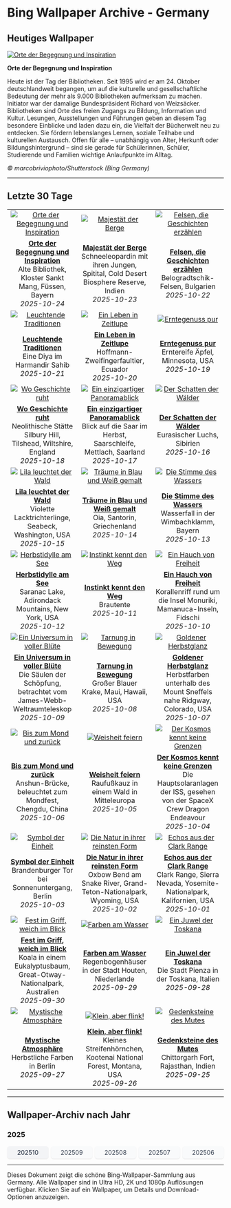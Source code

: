 # Bing Wallpaper Archive - Germany

## Heutiges Wallpaper

[![Orte der Begegnung und Inspiration](https://www.bing.com/th?id=OHR.StMangLibrary_DE-DE0881251342_UHD.jpg&pid=hp&w=2560)](https://bing.codexun.com/de/detail/20251024)

**Orte der Begegnung und Inspiration**

Heute ist der Tag der Bibliotheken. Seit 1995 wird er am 24. Oktober deutschlandweit begangen, um auf die kulturelle und gesellschaftliche Bedeutung der mehr als 9.000 Bibliotheken aufmerksam zu machen. Initiator war der damalige Bundespräsident Richard von Weizsäcker. Bibliotheken sind Orte des freien Zugangs zu Bildung, Information und Kultur. Lesungen, Ausstellungen und Führungen geben an diesem Tag besondere Einblicke und laden dazu ein, die Vielfalt der Bücherwelt neu zu entdecken. Sie fördern lebenslanges Lernen, soziale Teilhabe und kulturellen Austausch. Offen für alle – unabhängig von Alter, Herkunft oder Bildungshintergrund – sind sie gerade für Schülerinnen, Schüler, Studierende und Familien wichtige Anlaufpunkte im Alltag.

*© marcobriviophoto/Shutterstock (Bing Germany)*

---

## Letzte 30 Tage

| | | |
|:---:|:---:|:---:|
| [![Orte der Begegnung und Inspiration](https://www.bing.com/th?id=OHR.StMangLibrary_DE-DE0881251342_UHD.jpg&pid=hp&w=2560)](https://bing.codexun.com/de/detail/20251024) | [![Majestät der Berge](https://www.bing.com/th?id=OHR.SnowLeopard_DE-DE9074654183_UHD.jpg&pid=hp&w=2560)](https://bing.codexun.com/de/detail/20251023) | [![Felsen, die Geschichten erzählen](https://www.bing.com/th?id=OHR.BulgariaRocks_DE-DE9798723831_UHD.jpg&pid=hp&w=2560)](https://bing.codexun.com/de/detail/20251022) | 
| **[Orte der Begegnung und Inspiration](https://bing.codexun.com/de/detail/20251024)**<br>Alte Bibliothek, Kloster Sankt Mang, Füssen, Bayern<br>*2025-10-24* | **[Majestät der Berge](https://bing.codexun.com/de/detail/20251023)**<br>Schneeleopardin mit ihren Jungen, Spitital, Cold Desert Biosphere Reserve, Indien<br>*2025-10-23* | **[Felsen, die Geschichten erzählen](https://bing.codexun.com/de/detail/20251022)**<br>Belogradtschik-Felsen, Bulgarien<br>*2025-10-22* | 
| [![Leuchtende Traditionen](https://www.bing.com/th?id=OHR.DiyaDiwali_DE-DE9030345451_UHD.jpg&pid=hp&w=2560)](https://bing.codexun.com/de/detail/20251021) | [![Ein Leben in Zeitlupe](https://www.bing.com/th?id=OHR.HoffmansSloth_DE-DE8974751665_UHD.jpg&pid=hp&w=2560)](https://bing.codexun.com/de/detail/20251020) | [![Erntegenuss pur](https://www.bing.com/th?id=OHR.AppleHarvest_DE-DE2705439483_UHD.jpg&pid=hp&w=2560)](https://bing.codexun.com/de/detail/20251019) | 
| **[Leuchtende Traditionen](https://bing.codexun.com/de/detail/20251021)**<br>Eine Diya im Harmandir Sahib<br>*2025-10-21* | **[Ein Leben in Zeitlupe](https://bing.codexun.com/de/detail/20251020)**<br>Hoffmann-Zweifingerfaultier, Ecuador<br>*2025-10-20* | **[Erntegenuss pur](https://bing.codexun.com/de/detail/20251019)**<br>Erntereife Äpfel, Minnesota, USA<br>*2025-10-19* | 
| [![Wo Geschichte ruht](https://www.bing.com/th?id=OHR.SilburyHill_DE-DE8918422000_UHD.jpg&pid=hp&w=2560)](https://bing.codexun.com/de/detail/20251018) | [![Ein einzigartiger Panoramablick](https://www.bing.com/th?id=OHR.MettlachAutumn_DE-DE9026182741_UHD.jpg&pid=hp&w=2560)](https://bing.codexun.com/de/detail/20251017) | [![Der Schatten der Wälder](https://www.bing.com/th?id=OHR.SiberianLynx_DE-DE4192979708_UHD.jpg&pid=hp&w=2560)](https://bing.codexun.com/de/detail/20251016) | 
| **[Wo Geschichte ruht](https://bing.codexun.com/de/detail/20251018)**<br>Neolithische Stätte Silbury Hill, Tilshead, Wiltshire, England<br>*2025-10-18* | **[Ein einzigartiger Panoramablick](https://bing.codexun.com/de/detail/20251017)**<br>Blick auf die Saar im Herbst, Saarschleife, Mettlach, Saarland<br>*2025-10-17* | **[Der Schatten der Wälder](https://bing.codexun.com/de/detail/20251016)**<br>Eurasischer Luchs, Sibirien<br>*2025-10-16* | 
| [![Lila leuchtet der Wald](https://www.bing.com/th?id=OHR.AmethystLaccaria_DE-DE4085236718_UHD.jpg&pid=hp&w=2560)](https://bing.codexun.com/de/detail/20251015) | [![Träume in Blau und Weiß gemalt](https://www.bing.com/th?id=OHR.OiaSantorini_DE-DE3882296731_UHD.jpg&pid=hp&w=2560)](https://bing.codexun.com/de/detail/20251014) | [![Die Stimme des Wassers](https://www.bing.com/th?id=OHR.HinterseeWaterfall_DE-DE9807935907_UHD.jpg&pid=hp&w=2560)](https://bing.codexun.com/de/detail/20251013) | 
| **[Lila leuchtet der Wald](https://bing.codexun.com/de/detail/20251015)**<br>Violette Lacktrichterlinge, Seabeck, Washington, USA<br>*2025-10-15* | **[Träume in Blau und Weiß gemalt](https://bing.codexun.com/de/detail/20251014)**<br>Oia, Santorin, Griechenland<br>*2025-10-14* | **[Die Stimme des Wassers](https://bing.codexun.com/de/detail/20251013)**<br>Wasserfall in der Wimbachklamm, Bayern<br>*2025-10-13* | 
| [![Herbstidylle am See](https://www.bing.com/th?id=OHR.SaranacLake_DE-DE3608042378_UHD.jpg&pid=hp&w=2560)](https://bing.codexun.com/de/detail/20251012) | [![Instinkt kennt den Weg](https://www.bing.com/th?id=OHR.WoodDuckHen_DE-DE3532721036_UHD.jpg&pid=hp&w=2560)](https://bing.codexun.com/de/detail/20251011) | [![Ein Hauch von Freiheit](https://www.bing.com/th?id=OHR.MonurikiFiji_DE-DE3464420542_UHD.jpg&pid=hp&w=2560)](https://bing.codexun.com/de/detail/20251010) | 
| **[Herbstidylle am See](https://bing.codexun.com/de/detail/20251012)**<br>Saranac Lake, Adirondack Mountains, New York, USA<br>*2025-10-12* | **[Instinkt kennt den Weg](https://bing.codexun.com/de/detail/20251011)**<br>Brautente<br>*2025-10-11* | **[Ein Hauch von Freiheit](https://bing.codexun.com/de/detail/20251010)**<br>Korallenriff rund um die Insel Monuriki, Mamanuca-Inseln, Fidschi<br>*2025-10-10* | 
| [![Ein Universum in voller Blüte](https://www.bing.com/th?id=OHR.WebbPillars_DE-DE3382075540_UHD.jpg&pid=hp&w=2560)](https://bing.codexun.com/de/detail/20251009) | [![Tarnung in Bewegung](https://www.bing.com/th?id=OHR.OctopusCyanea_DE-DE3244013803_UHD.jpg&pid=hp&w=2560)](https://bing.codexun.com/de/detail/20251008) | [![Goldener Herbstglanz](https://www.bing.com/th?id=OHR.RidgwayAspens_DE-DE7371815159_UHD.jpg&pid=hp&w=2560)](https://bing.codexun.com/de/detail/20251007) | 
| **[Ein Universum in voller Blüte](https://bing.codexun.com/de/detail/20251009)**<br>Die Säulen der Schöpfung, betrachtet vom James-Webb-Weltraumteleskop<br>*2025-10-09* | **[Tarnung in Bewegung](https://bing.codexun.com/de/detail/20251008)**<br>Großer Blauer Krake, Maui, Hawaii, USA<br>*2025-10-08* | **[Goldener Herbstglanz](https://bing.codexun.com/de/detail/20251007)**<br>Herbstfarben unterhalb des Mount Sneffels nahe Ridgway, Colorado, USA<br>*2025-10-07* | 
| [![Bis zum Mond und zurück](https://www.bing.com/th?id=OHR.AnshunBridge_DE-DE2900249010_UHD.jpg&pid=hp&w=2560)](https://bing.codexun.com/de/detail/20251006) | [![Weisheit feiern](https://www.bing.com/th?id=OHR.TeacherOwl_DE-DE2816959094_UHD.jpg&pid=hp&w=2560)](https://bing.codexun.com/de/detail/20251005) | [![Der Kosmos kennt keine Grenzen](https://www.bing.com/th?id=OHR.DragonEndeavour_DE-DE7375931305_UHD.jpg&pid=hp&w=2560)](https://bing.codexun.com/de/detail/20251004) | 
| **[Bis zum Mond und zurück](https://bing.codexun.com/de/detail/20251006)**<br>Anshun-Brücke, beleuchtet zum Mondfest, Chengdu, China<br>*2025-10-06* | **[Weisheit feiern](https://bing.codexun.com/de/detail/20251005)**<br>Raufußkauz in einem Wald in Mitteleuropa<br>*2025-10-05* | **[Der Kosmos kennt keine Grenzen](https://bing.codexun.com/de/detail/20251004)**<br>Die Hauptsolaranlagen der ISS, gesehen von der SpaceX Crew Dragon Endeavour<br>*2025-10-04* | 
| [![Symbol der Einheit](https://www.bing.com/th?id=OHR.BrandenburgGate_DE-DE4138430516_UHD.jpg&pid=hp&w=2560)](https://bing.codexun.com/de/detail/20251003) | [![Die Natur in ihrer reinsten Form](https://www.bing.com/th?id=OHR.OxbowBend_DE-DE1318690148_UHD.jpg&pid=hp&w=2560)](https://bing.codexun.com/de/detail/20251002) | [![Echos aus der Clark Range](https://www.bing.com/th?id=OHR.YosemiteClark_DE-DE1037605908_UHD.jpg&pid=hp&w=2560)](https://bing.codexun.com/de/detail/20251001) | 
| **[Symbol der Einheit](https://bing.codexun.com/de/detail/20251003)**<br>Brandenburger Tor bei Sonnenuntergang, Berlin<br>*2025-10-03* | **[Die Natur in ihrer reinsten Form](https://bing.codexun.com/de/detail/20251002)**<br>Oxbow Bend am Snake River, Grand-Teton-Nationalpark, Wyoming, USA<br>*2025-10-02* | **[Echos aus der Clark Range](https://bing.codexun.com/de/detail/20251001)**<br>Clark Range, Sierra Nevada, Yosemite-Nationalpark, Kalifornien, USA<br>*2025-10-01* | 
| [![Fest im Griff, weich im Blick](https://www.bing.com/th?id=OHR.EucalyptusKoala_DE-DE1090162276_UHD.jpg&pid=hp&w=2560)](https://bing.codexun.com/de/detail/20250930) | [![Farben am Wasser](https://www.bing.com/th?id=OHR.HoutenHouses_DE-DE0958725859_UHD.jpg&pid=hp&w=2560)](https://bing.codexun.com/de/detail/20250929) | [![Ein Juwel der Toskana](https://www.bing.com/th?id=OHR.PienzaItaly_DE-DE0925604328_UHD.jpg&pid=hp&w=2560)](https://bing.codexun.com/de/detail/20250928) | 
| **[Fest im Griff, weich im Blick](https://bing.codexun.com/de/detail/20250930)**<br>Koala in einem Eukalyptusbaum, Great-Otway-Nationalpark, Australien<br>*2025-09-30* | **[Farben am Wasser](https://bing.codexun.com/de/detail/20250929)**<br>Regenbogenhäuser in der Stadt Houten, Niederlande<br>*2025-09-29* | **[Ein Juwel der Toskana](https://bing.codexun.com/de/detail/20250928)**<br>Die Stadt Pienza in der Toskana, Italien<br>*2025-09-28* | 
| [![Mystische Atmosphäre](https://www.bing.com/th?id=OHR.BerlinAutumn_DE-DE0881465418_UHD.jpg&pid=hp&w=2560)](https://bing.codexun.com/de/detail/20250927) | [![Klein, aber flink!](https://www.bing.com/th?id=OHR.AutumnChipmunk_DE-DE0842640974_UHD.jpg&pid=hp&w=2560)](https://bing.codexun.com/de/detail/20250926) | [![Gedenksteine des Mutes](https://www.bing.com/th?id=OHR.FortChittorgarh_DE-DE0795662857_UHD.jpg&pid=hp&w=2560)](https://bing.codexun.com/de/detail/20250925) | 
| **[Mystische Atmosphäre](https://bing.codexun.com/de/detail/20250927)**<br>Herbstliche Farben in Berlin<br>*2025-09-27* | **[Klein, aber flink!](https://bing.codexun.com/de/detail/20250926)**<br>Kleines Streifenhörnchen, Kootenai National Forest, Montana, USA<br>*2025-09-26* | **[Gedenksteine des Mutes](https://bing.codexun.com/de/detail/20250925)**<br>Chittorgarh Fort, Rajasthan, Indien<br>*2025-09-25* | 


---

## Wallpaper-Archiv nach Jahr

### 2025
<div style="display: grid; grid-template-columns: repeat(auto-fit, minmax(80px, 1fr)); gap: 6px; margin: 12px 0;">
<a href="https://bing.codexun.com/de/archive/202510" style="padding: 6px 12px; font-size: 14px; border-radius: 6px; box-shadow: 0 1px 2px rgba(0,0,0,0.1); background-color: #f3f4f6; color: #374151; text-decoration: none; text-align: center; transition: background-color 0.2s ease; font-weight: 500;">202510</a>
<a href="https://bing.codexun.com/de/archive/202509" style="padding: 6px 12px; font-size: 14px; border-radius: 6px; box-shadow: 0 1px 2px rgba(0,0,0,0.1); background-color: #f9fafb; color: #374151; text-decoration: none; text-align: center; transition: background-color 0.2s ease;">202509</a>
<a href="https://bing.codexun.com/de/archive/202508" style="padding: 6px 12px; font-size: 14px; border-radius: 6px; box-shadow: 0 1px 2px rgba(0,0,0,0.1); background-color: #f9fafb; color: #374151; text-decoration: none; text-align: center; transition: background-color 0.2s ease;">202508</a>
<a href="https://bing.codexun.com/de/archive/202507" style="padding: 6px 12px; font-size: 14px; border-radius: 6px; box-shadow: 0 1px 2px rgba(0,0,0,0.1); background-color: #f9fafb; color: #374151; text-decoration: none; text-align: center; transition: background-color 0.2s ease;">202507</a>
<a href="https://bing.codexun.com/de/archive/202506" style="padding: 6px 12px; font-size: 14px; border-radius: 6px; box-shadow: 0 1px 2px rgba(0,0,0,0.1); background-color: #f9fafb; color: #374151; text-decoration: none; text-align: center; transition: background-color 0.2s ease;">202506</a>
</div>



---

Dieses Dokument zeigt die schöne Bing-Wallpaper-Sammlung aus Germany. Alle Wallpaper sind in Ultra HD, 2K und 1080p Auflösungen verfügbar. Klicken Sie auf ein Wallpaper, um Details und Download-Optionen anzuzeigen.
